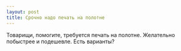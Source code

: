 ```yaml
---
layout: post 
title: Срочно надо печать на полотне 
--- 
```

Товарищи, помогите, требуется печать на полотне. Желательно побыстрее и подешевле. Есть варианты?